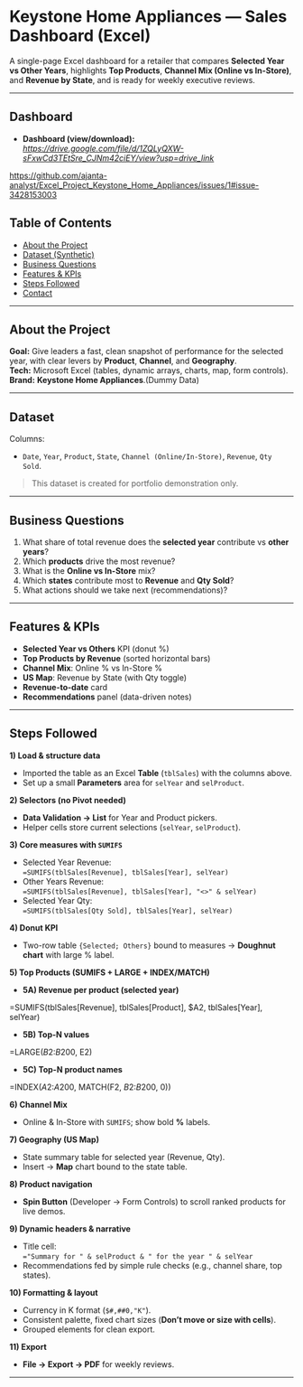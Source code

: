 # Keystone Home Appliances — Sales Dashboard (Excel)

A single-page Excel dashboard for a retailer that compares **Selected Year vs Other Years**, highlights **Top Products**, **Channel Mix (Online vs In-Store)**, and **Revenue by State**, and is ready for weekly executive reviews.

---

## Dashboard
- **Dashboard (view/download):** _https://drive.google.com/file/d/1ZQLyQXW-sFxwCd3TEtSre_CJNm42ciEY/view?usp=drive_link_

https://github.com/ajanta-analyst/Excel_Project_Keystone_Home_Appliances/issues/1#issue-3428153003


## Table of Contents
- [About the Project](#about-the-project)
- [Dataset (Synthetic)](#dataset-synthetic)
- [Business Questions](#business-questions)
- [Features & KPIs](#features--kpis)
- [Steps Followed](#steps-followed)
- [Contact](#contact)

---

##  About the Project
**Goal:** Give leaders a fast, clean snapshot of performance for the selected year, with clear levers by **Product**, **Channel**, and **Geography**.  
**Tech:** Microsoft Excel (tables, dynamic arrays, charts, map, form controls).  
**Brand:**  **Keystone Home Appliances**.(Dummy Data)

---

##  Dataset 
Columns:
- `Date`, `Year`, `Product`, `State`, `Channel (Online/In-Store)`, `Revenue`, `Qty Sold`.

> This dataset is  created for portfolio demonstration only.

---

##  Business Questions
1. What share of total revenue does the **selected year** contribute vs **other years**?  
2. Which **products** drive the most revenue?  
3. What is the **Online vs In-Store** mix?  
4. Which **states** contribute most to **Revenue** and **Qty Sold**?  
5. What actions should we take next (recommendations)?

---

##  Features & KPIs
- **Selected Year vs Others** KPI (donut %)
- **Top Products by Revenue** (sorted horizontal bars)
- **Channel Mix**: Online % vs In-Store %
- **US Map**: Revenue by State (with Qty toggle)
- **Revenue-to-date** card
- **Recommendations** panel (data-driven notes)

---

## Steps Followed
**1) Load & structure data**  
- Imported the table as an Excel **Table** (`tblSales`) with the columns above.
- Set up a small **Parameters** area for `selYear` and `selProduct`.

**2) Selectors (no Pivot needed)**  
- **Data Validation → List** for Year and Product pickers.
- Helper cells store current selections (`selYear`, `selProduct`).

**3) Core measures with `SUMIFS`**  
- Selected Year Revenue:  
  `=SUMIFS(tblSales[Revenue], tblSales[Year], selYear)`  
- Other Years Revenue:  
  `=SUMIFS(tblSales[Revenue], tblSales[Year], "<>" & selYear)`  
- Selected Year Qty:  
  `=SUMIFS(tblSales[Qty Sold], tblSales[Year], selYear)`

**4) Donut KPI**  
- Two-row table `{Selected; Others}` bound to measures → **Doughnut chart** with large % label.

**5) Top Products (SUMIFS + LARGE + INDEX/MATCH)**  

- **5A) Revenue per product (selected year)**

=SUMIFS(tblSales[Revenue], tblSales[Product], $A2, tblSales[Year], selYear) 

- **5B) Top-N values**

=LARGE($B$2:$B$200, E2)  

- **5C) Top-N product names**

=INDEX($A$2:$A$200, MATCH(F2, $B$2:$B$200, 0))

**6) Channel Mix**  
- Online & In-Store with `SUMIFS`; show bold **%** labels.

**7) Geography (US Map)**  
- State summary table for selected year (Revenue, Qty).  
- Insert → **Map** chart bound to the state table.

**8) Product navigation**  
- **Spin Button** (Developer → Form Controls) to scroll ranked products for live demos.

**9) Dynamic headers & narrative**  
- Title cell:  
  `="Summary for " & selProduct & " for the year " & selYear`  
- Recommendations fed by simple rule checks (e.g., channel share, top states).

**10) Formatting & layout**  
- Currency in K format (`$#,##0,"K"`).  
- Consistent palette, fixed chart sizes (**Don’t move or size with cells**).  
- Grouped elements for clean export.

**11) Export**  
- **File → Export → PDF** for weekly reviews.

---


